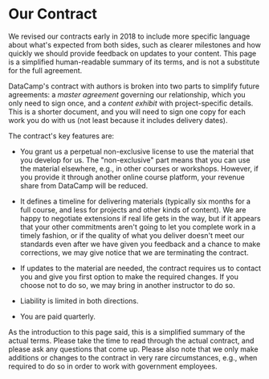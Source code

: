 # Our Contract

We revised our contracts early in 2018 to include more specific language about what's expected from both sides,
such as clearer milestones and how quickly we should provide feedback on updates to your content.
This page is a simplified human-readable summary of its terms,
and is not a substitute for the full agreement.

DataCamp's contract with authors is broken into two parts to simplify future agreements:
a *master agreement* governing our relationship,
which you only need to sign once,
and a *content exhibit* with project-specific details.
This is a shorter document,
and you will need to sign one copy for each work you do with us
(not least because it includes delivery dates).

The contract's key features are:

- You grant us a perpetual non-exclusive license to use the material that you develop for us.
  The "non-exclusive" part means that you can use the material elsewhere,
  e.g., in other courses or workshops.
  However, if you provide it through another online course platform,
  your revenue share from DataCamp will be reduced.

- It defines a timeline for delivering materials
  (typically six months for a full course, and less for projects and other kinds of content).
  We are happy to negotiate extensions if real life gets in the way,
  but if it appears that your other commitments aren't going to let you complete work in a timely fashion,
  or if the quality of what you deliver doesn't meet our standards
  even after we have given you feedback and a chance to make corrections,
  we may give notice that we are terminating the contract.

- If updates to the material are needed,
  the contract requires us to contact you and give you first option to make the required changes.
  If you choose not to do so,
  we may bring in another instructor to do so.

- Liability is limited in both directions.

- You are paid quarterly.

As the introduction to this page said,
this is a simplified summary of the actual terms.
Please take the time to read through the actual contract,
and please ask any questions that come up.
Please also note that we only make additions or changes to the contract in very rare circumstances,
e.g.,
when required to do so in order to work with government employees.
